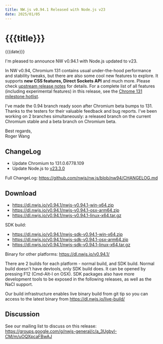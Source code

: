 ```yaml
---
title: NW.js v0.94.1 Released with Node.js v23
date: 2025/01/05
---
```

# {{{title}}}
{{{date}}}

I'm pleased to announce NW v0.94.1 with Node.js updated to v23.

In NW v0.94, Chromium 131 contains usual under-the-hood performance and stability tweaks, but there are also some cool new features to explore. It supports **new CSS features, Direct Sockets API** and much more. Please check [upstream release notes](https://developer.chrome.com/blog/chrome-131-beta/) for details. For a complete list of all features (including experimental features) in this release, see the [Chrome 131 milestone hotlist](https://www.chromestatus.com/features#milestone=131).

I've made the 0.94 branch ready soon after Chromium beta bumps to 131. Thanks to the testers for their valuable feedback and bug reports. I've been working on 2 branches simultaneously: a released branch on the current Chromium stable and a beta branch on Chromium beta.

Best regards,  
Roger Wang

## ChangeLog

- Update Chromium to 131.0.6778.109
- Update Node.js to [v23.3.0](https://nodejs.org/en/blog/release/v23.3.0)

Full ChangeLog: https://github.com/nwjs/nw.js/blob/nw94/CHANGELOG.md

## Download 

* https://dl.nwjs.io/v0.94.1/nwjs-v0.94.1-win-x64.zip 
* https://dl.nwjs.io/v0.94.1/nwjs-v0.94.1-osx-arm64.zip 
* https://dl.nwjs.io/v0.94.1/nwjs-v0.94.1-linux-x64.tar.gz 

SDK build: 
* https://dl.nwjs.io/v0.94.1/nwjs-sdk-v0.94.1-win-x64.zip 
* https://dl.nwjs.io/v0.94.1/nwjs-sdk-v0.94.1-osx-arm64.zip 
* https://dl.nwjs.io/v0.94.1/nwjs-sdk-v0.94.1-linux-x64.tar.gz 

Binary for other platforms: https://dl.nwjs.io/v0.94.1/ 

There are 2 builds for each platform - normal build, and SDK build. Normal build doesn't have devtools, only SDK build does. lt can be opened by pressing F12 (Cmd-Alt-I on OSX). SDK packages also have more development tools to be exposed in the following releases, as well as the NaCl support.

Our build infrastructure enables live binary build from git tip so you can access to the latest binary from https://dl.nwjs.io/live-build/ 

## Discussion

See our mailing list to discuss on this release: https://groups.google.com/g/nwjs-general/c/a_3UgbyI-CM/m/uOQXpcaFBwAJ
